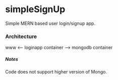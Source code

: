 # simpleSignUp
Simple MERN based user login/signup app.

### Architecture

www <-- loginapp container --> mongodb container

##### Notes

Code does not support higher version of Mongo.
